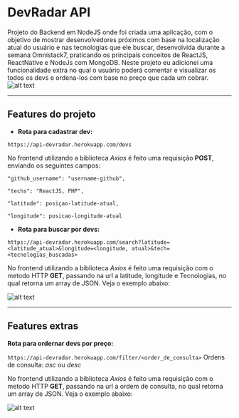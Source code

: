 # DevRadar API

Projeto do Backend em NodeJS onde foi criada uma aplicação, com o objetivo de mostrar desenvolvedores próximos com base na localização atual do usuário e nas tecnologias que ele buscar, desenvolvida durante a semana Omnistack7, praticando os principais conceitos de ReactJS, ReactNative e NodeJs com MongoDB. 
Neste projeto eu adicionei uma funcionalidade extra no qual o usuário poderá comentar e visualizar os todos os devs e ordena-los com base no preço que cada um cobrar.
![alt text](https://thumbs2.imgbox.com/34/3e/Iz6GeGP4_t.png)

---
## Features do projeto
- **Rota para cadastrar dev:**

`https://api-devradar.herokuapp.com/devs`

No frontend utilizando a biblioteca *Axios* é feito uma requisição **POST**, enviando os seguintes campos:

`"github_username": "username-github",`

`"techs": "ReactJS, PHP",`

`"latitude": posiçao-latitude-atual,`

`"longitude": posicao-longitude-atual`

- **Rota para buscar por devs:**

`https://api-devradar.herokuapp.com/search?latitude=<latitude_atual>&longitude=<longitude, atual>&tech=<tecnologias_buscadas>`

No frontend utilizando a biblioteca *Axios* é feito uma requisição com o metodo HTTP **GET**, passando na url a latitude, longitude e Tecnologias, no qual retorna um array de JSON. Veja o exemplo abaixo:

![alt text](https://thumbs2.imgbox.com/11/ed/DJHafV4f_t.png)

  ---
## Features extras

  **Rota para ordernar devs por preço:**

`https://api-devradar.herokuapp.com/filter/<order_de_consulta>`
Ordens de consulta: *asc* ou *desc*

No frontend utilizando a biblioteca *Axios* é feito uma requisição com o metodo HTTP **GET**, passando na url a ordem de consulta, no qual retorna um array de JSON. Veja o exemplo abaixo:

![alt text](https://thumbs2.imgbox.com/11/ed/DJHafV4f_t.png)
